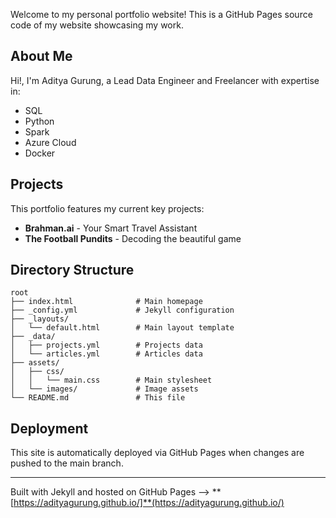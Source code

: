Welcome to my personal portfolio website! This is a GitHub Pages source code of my website showcasing my work.

## About Me

Hi!, I'm Aditya Gurung, a Lead Data Engineer and Freelancer with expertise in:
- SQL
- Python  
- Spark
- Azure Cloud
- Docker

## Projects

This portfolio features my current key projects:
- **Brahman.ai** - Your Smart Travel Assistant
- **The Football Pundits** - Decoding the beautiful game

## Directory Structure

```
root
├── index.html              # Main homepage
├── _config.yml             # Jekyll configuration
├── _layouts/
│   └── default.html        # Main layout template
├── _data/
│   ├── projects.yml        # Projects data
│   └── articles.yml        # Articles data
├── assets/
│   ├── css/
│   │   └── main.css        # Main stylesheet
│   └── images/             # Image assets
└── README.md               # This file
```
## Deployment

This site is automatically deployed via GitHub Pages when changes are pushed to the main branch.

---

Built with Jekyll and hosted on GitHub Pages --> **[https://adityagurung.github.io/]**(https://adityagurung.github.io/)